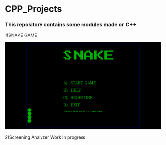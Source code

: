 # CPP_Projects

### This repository contains some modules made on C++
1)SNAKE GAME

![Screenshot](https://github.com/ARJUPTA/CPP_Projects/blob/master/Snake_game/project%20pic/31.png?raw=true)

2)Screening Analyzer
Work In progress
